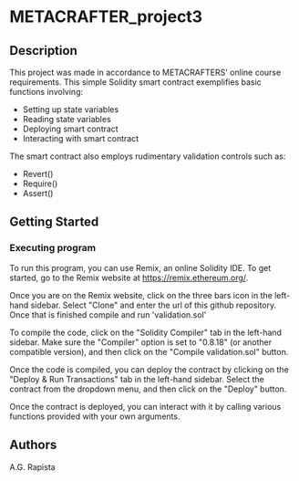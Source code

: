 # METACRAFTER_project3

## Description

This project was made in accordance to METACRAFTERS' online course requirements.
This simple Solidity smart contract exemplifies basic functions involving:

  - Setting up state variables
  - Reading state variables
  - Deploying smart contract
  - Interacting with smart contract

The smart contract also employs rudimentary validation controls such as:

  - Revert()
  - Require()
  - Assert()
  
## Getting Started

### Executing program

To run this program, you can use Remix, an online Solidity IDE. To get started, go to the Remix website at https://remix.ethereum.org/.

Once you are on the Remix website, click on the three bars icon in the left-hand sidebar. Select "Clone" and enter the url of this github repository. Once that is finished
compile and run 'validation.sol'


To compile the code, click on the "Solidity Compiler" tab in the left-hand sidebar. Make sure the "Compiler" option is set to "0.8.18" (or another compatible version), and then click on the "Compile validation.sol" button.

Once the code is compiled, you can deploy the contract by clicking on the "Deploy & Run Transactions" tab in the left-hand sidebar. Select the contract from the dropdown menu, and then click on the "Deploy" button.

Once the contract is deployed, you can interact with it by calling various functions provided with your own arguments.

## Authors

A.G. Rapista

